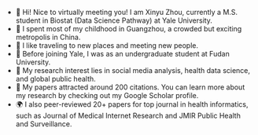 - 🌱 Hi! Nice to virtually meeting you! I am Xinyu Zhou, currently a M.S. student in Biostat (Data Science Pathway) at Yale University.
- 🐙 I spent most of my childhood in Guangzhou, a crowded but exciting metropolis in China.
- 🚌 I like traveling to new places and meeting new people.
- 🐣 Before joining Yale, I was as an undergraduate student at Fudan University.
- 👀 My research interest lies in social media analysis, health data science, and global public health.
- 🙉 My papers attracted around 200 citations. You can learn more about my research by checking out my Google Scholar profile.
- 🌍 I also peer-reviewed 20+ papers for top journal in health informatics, such as Journal of Medical Internet Research and JMIR Public Health and Surveillance.

<!---
xinyuuzhou/xinyuuzhou is a ✨ special ✨ repository because its `README.md` (this file) appears on your GitHub profile.
You can click the Preview link to take a look at your changes.
--->
